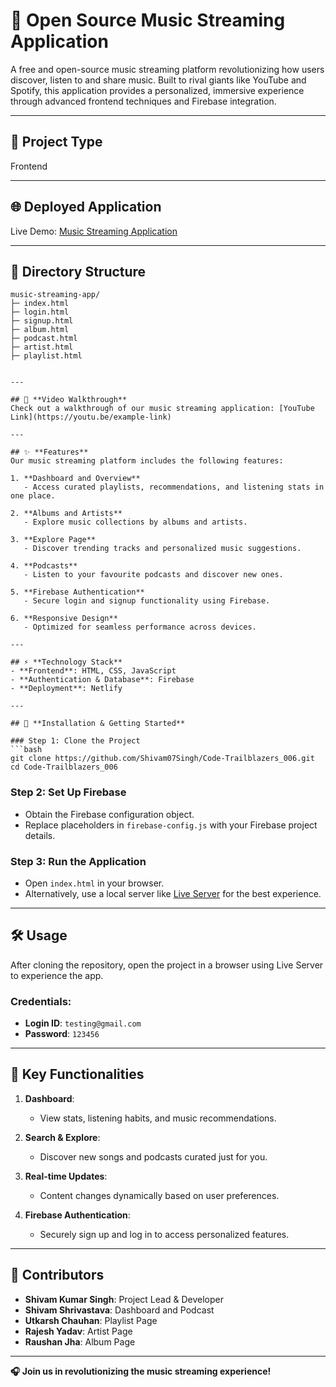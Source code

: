 
# 🎵 Open Source Music Streaming Application  

A free and open-source music streaming platform revolutionizing how users discover, listen to and share music. Built to rival giants like YouTube and Spotify, this application provides a personalized, immersive experience through advanced frontend techniques and Firebase integration.  

---

## 🎯 **Project Type**  
Frontend  

---

## 🌐 **Deployed Application**  
Live Demo: [Music Streaming Application](https://newsonicsargam.netlify.app/login.html)  

---

## 📂 **Directory Structure**  
```
music-streaming-app/
├─ index.html
├─ login.html
├─ signup.html
├─ album.html
├─ podcast.html
├─ artist.html
├─ playlist.html
 

---

## 🎥 **Video Walkthrough**  
Check out a walkthrough of our music streaming application: [YouTube Link](https://youtu.be/example-link)  

---

## ✨ **Features**  
Our music streaming platform includes the following features:  

1. **Dashboard and Overview**  
   - Access curated playlists, recommendations, and listening stats in one place.  

2. **Albums and Artists**  
   - Explore music collections by albums and artists.  

3. **Explore Page**  
   - Discover trending tracks and personalized music suggestions.  

4. **Podcasts**  
   - Listen to your favourite podcasts and discover new ones.  

5. **Firebase Authentication**  
   - Secure login and signup functionality using Firebase.  

6. **Responsive Design**  
   - Optimized for seamless performance across devices.  

---

## ⚡ **Technology Stack**  
- **Frontend**: HTML, CSS, JavaScript  
- **Authentication & Database**: Firebase  
- **Deployment**: Netlify  

---

## 📜 **Installation & Getting Started**  

### Step 1: Clone the Project  
```bash  
git clone https://github.com/Shivam07Singh/Code-Trailblazers_006.git  
cd Code-Trailblazers_006
```  

### Step 2: Set Up Firebase  
- Obtain the Firebase configuration object.  
- Replace placeholders in `firebase-config.js` with your Firebase project details.  

### Step 3: Run the Application  
- Open `index.html` in your browser.  
- Alternatively, use a local server like [Live Server](https://marketplace.visualstudio.com/items?itemName=ritwickdey.LiveServer) for the best experience.  

---

## 🛠 **Usage**  
After cloning the repository, open the project in a browser using Live Server to experience the app.  

### Credentials:  
- **Login ID**: `testing@gmail.com`  
- **Password**: `123456`  

---

## 🌟 **Key Functionalities**  

1. **Dashboard**:  
   - View stats, listening habits, and music recommendations.  

2. **Search & Explore**:  
   - Discover new songs and podcasts curated just for you.  

3. **Real-time Updates**:  
   - Content changes dynamically based on user preferences.  

4. **Firebase Authentication**:  
   - Securely sign up and log in to access personalized features.  

---

## 🤝 **Contributors**  

- **Shivam Kumar Singh**: Project Lead & Developer  
- **Shivam Shrivastava**: Dashboard and Podcast
- **Utkarsh Chauhan**: Playlist Page
- **Rajesh Yadav**: Artist Page
- **Raushan Jha**: Album Page

---

**🎧 Join us in revolutionizing the music streaming experience!**  
